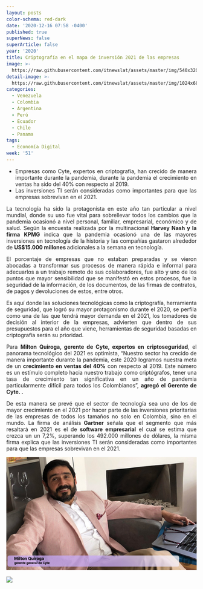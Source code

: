 ```yaml
---
layout: posts
color-schema: red-dark
date: '2020-12-16 07:58 -0400'
published: true
superNews: false
superArticle: false
year: '2020'
title: Criptografía en el mapa de inversión 2021 de las empresas
image: >-
  https://raw.githubusercontent.com/itnewslat/assets/master/img/540x320/Milton-Quiroga-p.jpg
detail-image: >-
  https://raw.githubusercontent.com/itnewslat/assets/master/img/1024x680/Milton-Quiroga-g.jpg
categories:
  - Venezuela
  - Colombia
  - Argentina
  - Perú
  - Ecuador
  - Chile
  - Panama
tags:
  - Economía Digital
week: '51'
---
```

<ul style="text-align: justify;">
	<li>Empresas como Cyte, expertos en criptografía, han crecido de manera importante durante la pandemia, durante la pandemia el crecimiento en ventas ha sido del 40% con respecto al 2019.</li>
	<li>Las inversiones TI serán consideradas como importantes para que las empresas sobrevivan en el 2021.</li>
</ul>
<p style="text-align: justify;">La tecnología ha sido la protagonista en este año tan particular a nivel mundial, donde su uso fue vital para sobrellevar todos los cambios que la pandemia ocasionó a nivel personal, familiar, empresarial, económico y de salud. Según la encuesta realizada por la multinacional <strong>Harvey Nash y la firma KPMG</strong> indica que la pandemia ocasionó una de las mayores inversiones en tecnología de la historia y las compañías gastaron alrededor de <strong>US$15.000 millones </strong>adicionales a la semana en tecnología.</p>
<p style="text-align: justify;">El porcentaje de empresas que no estaban preparadas y se vieron abocadas a transformar sus procesos de manera rápida e informal para adecuarlos a un trabajo remoto de sus colaboradores, fue alto y uno de los puntos que mayor sensibilidad que se manifestó en estos procesos, fue la seguridad de la información, de los documentos, de las firmas de contratos, de pagos y devoluciones de estos, entre otros.</p>
<p style="text-align: justify;">Es aquí donde las soluciones tecnológicas como la criptografía, herramienta de seguridad, que logró su mayor protagonismo durante el 2020, se perfila como una de las que tendrá mayor demanda en el 2021, los tomadores de decisión al interior de la empresas, advierten que dentro de sus presupuestos para el año que viene, herramientas de seguridad basadas en criptografía serán su prioridad.</p>
<p style="text-align: justify;">Para <strong>Milton Quiroga, gerente de Cyte, expertos en criptoseguridad</strong>, el panorama tecnológico del 2021 es optimista, “Nuestro sector ha crecido de manera importante durante la pandemia, este 2020 logramos nuestra meta de un <strong>crecimiento en ventas del 40%</strong> con respecto al 2019. Este número es un estímulo completo hacia nuestro trabajo como criptógrafos, tener una tasa de crecimiento tan significativa en un año de pandemia particularmente difícil para todos los Colombianos”, <strong>agregó el Gerente de Cyte. .</strong></p>
<p style="text-align: justify;">De esta manera se prevé que el sector de tecnología sea uno de los de mayor crecimiento en el 2021 por hacer parte de las inversiones prioritarias de las empresas de todos los tamaños no solo en Colombia, sino en el mundo. La firma de análisis<strong> Gartner</strong> señala que el segmento que más resaltará en 2021 es el de <strong>software empresarial</strong> el cual se estima que crezca un un 7,2%, superando los 492.000 millones de dólares, la misma firma explica que las inversiones TI serán consideradas como importantes para que las empresas sobrevivan en el 2021.</p>

![](https://raw.githubusercontent.com/itnewslat/assets/master/img/540x320/Milton-Quiroga-p.jpg)


<img src="https://tracker.metricool.com/c3po.jpg?hash=56f88a41e39ab42c063cc51676587a04"/>